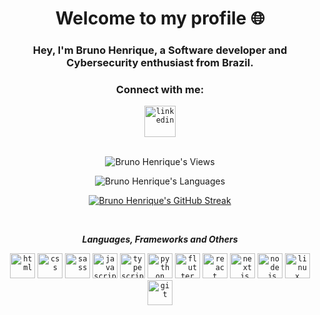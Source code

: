<h1 align="center">
 Welcome to my profile 🌐
</h1>
<h3 align="center">Hey, I'm Bruno Henrique, a Software developer and Cybersecurity enthusiast from Brazil.</h3>
<h3 align="center">Connect with me:</h3>
<div align="center">  
  <code><a href="https://www.linkedin.com/in/bruno-henrique-ferreira-marinho/" target="_blank"><img src="https://cdn-icons-png.flaticon.com/512/3536/3536505.png" target="_blank" alt="linkedin" width="50"></a></code>
  </div>
<br>

<div align="center">

![Bruno Henrique's Views](https://komarev.com/ghpvc/?username=sixbruno99&color=blueviolet)

![Bruno Henrique's Languages](https://github-readme-stats.vercel.app/api/top-langs/?username=sixbruno99&layout=compact&theme=midnight-purple&hide_border=true&langs_count=8)

[![Bruno Henrique's GitHub Streak](https://github-readme-streak-stats.herokuapp.com?user=SixBruno99&theme=midnight-purple)](https://git.io/streak-stats)

</div>

<br>
<div align="center"> 
  
***Languages, Frameworks and Others***
  
<code><img height="40" alt="html" src="https://cdn-icons-png.flaticon.com/128/732/732212.png"></code> <code><img height="40" alt="css" src="https://cdn-icons-png.flaticon.com/128/732/732190.png"></code> <code><img height="40" alt="sass" src="https://cdn-icons-png.flaticon.com/128/5968/5968358.png"></code> <code><img height="40" alt="javascript" src="https://cdn-icons-png.flaticon.com/128/5968/5968292.png"></code> <code><img height="40" alt="typescript" src="https://cdn-icons-png.flaticon.com/128/5968/5968381.png"></code> <code><img height="40" alt="python" src="https://cdn-icons-png.flaticon.com/128/1387/1387537.png"></code> <code><img height="40" alt="flutter" src="https://cdn.worldvectorlogo.com/logos/flutter-logo.svg"></code> <code><img height="40" alt="react" src="https://cdn-icons-png.flaticon.com/128/1126/1126012.png"></code> <code><img height="40" alt="next.js" src="https://cdn.worldvectorlogo.com/logos/next-js.svg"></code> <code><img height="40" alt="node.js" src="https://cdn-icons-png.flaticon.com/128/5968/5968322.png"></code> <code><img height="40" alt="linux" src="https://cdn.worldvectorlogo.com/logos/tux.svg"></code> <code><img height="40" alt="git" src="https://cdn-icons-png.flaticon.com/128/2111/2111288.png"></code> 
</div>

<br>
<br>
